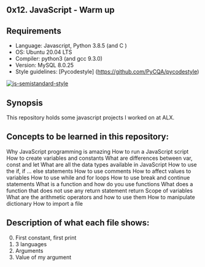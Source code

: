 ## 0x12. JavaScript - Warm up

## Requirements
* Language: Javascript, Python 3.8.5 (and C )
* OS: Ubuntu 20.04 LTS
* Compiler: python3  (and gcc 9.3.0)
* Version: MySQL  8.0.25
* Style guidelines: [Pycodestyle] (https://github.com/PyCQA/pycodestyle)

[![js-semistandard-style](https://raw.githubusercontent.com/standard/semistandard/master/badge.svg)](https://github.com/standard/semistandard)

## Synopsis
This repository holds some javascript projects I worked on at ALX.



## Concepts to be learned in this repository:
Why JavaScript programming is amazing
How to run a JavaScript script
How to create variables and constants
What are differences between var, const and let
What are all the data types available in JavaScript
How to use the if, if ... else statements
How to use comments
How to affect values to variables
How to use while and for loops
How to use break and continue statements
What is a function and how do you use functions
What does a function that does not use any return statement return
Scope of variables
What are the arithmetic operators and how to use them
How to manipulate dictionary
How to import a file

## Description of what each file shows:
0. First constant, first print
1. 3 languages
2. Arguments
3. Value of my argument